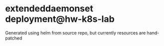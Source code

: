 # extendeddaemonset deployment@hw-k8s-lab

Generated using helm from source repo, but currently resources are hand-patched
